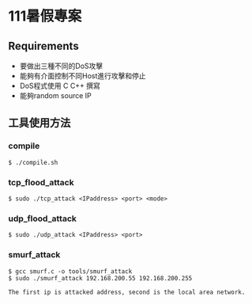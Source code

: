 # 111暑假專案

## Requirements

* 要做出三種不同的DoS攻擊
* 能夠有介面控制不同Host進行攻擊和停止
* DoS程式使用 C C++ 撰寫
* 能夠random source IP

## 工具使用方法
### compile
```
$ ./compile.sh
```

### tcp_flood_attack
```
$ sudo ./tcp_attack <IPaddress> <port> <mode>
```

### udp_flood_attack
```
$ sudo ./udp_attack <IPaddress> <port>
```
### smurf_attack

```
$ gcc smurf.c -o tools/smurf_attack
$ sudo ./smurf_attack 192.168.200.55 192.168.200.255

The first ip is attacked address, second is the local area network.
```
